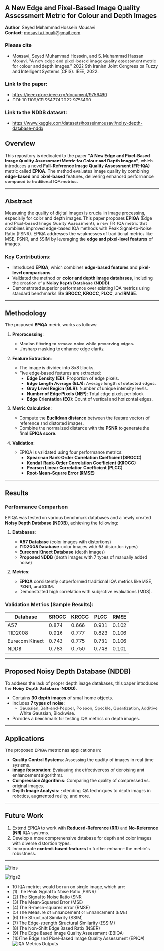 
## A New Edge and Pixel-Based Image Quality Assessment Metric for Colour and Depth Images

**Author**: Seyed Muhammad Hossein Mousavi  
**Contact**: [mosavi.a.i.buali@gmail.com](mailto:mosavi.a.i.buali@gmail.com)

### Please cite
- Mousavi, Seyed Muhammad Hossein, and S. Muhammad Hassan Mosavi. "A new edge and pixel-based image quality assessment metric for colour and depth images." 2022 9th Iranian Joint Congress on Fuzzy and Intelligent Systems (CFIS). IEEE, 2022.
### Link to the paper:
- https://ieeexplore.ieee.org/document/9756490
- DOI: 10.1109/CFIS54774.2022.9756490
### Link to the NDDB dataset:
- https://www.kaggle.com/datasets/hosseinmousavi/noisy-depth-database-nddb
## Overview

This repository is dedicated to the paper **"A New Edge and Pixel-Based Image Quality Assessment Metric for Colour and Depth Images"**, which introduces a novel **Full-Reference Image Quality Assessment (FR-IQA)** metric called **EPIQA**. The method evaluates image quality by combining **edge-based** and **pixel-based** features, delivering enhanced performance compared to traditional IQA metrics.

---

## Abstract

Measuring the quality of digital images is crucial in image processing, especially for color and depth images. This paper proposes **EPIQA** (Edge and Pixel-based Image Quality Assessment), a new FR-IQA metric that combines improved edge-based IQA methods with Peak Signal-to-Noise Ratio (PSNR). EPIQA addresses the weaknesses of traditional metrics like MSE, PSNR, and SSIM by leveraging the **edge and pixel-level features** of images.

### Key Contributions:
- Introduced **EPIQA**, which combines **edge-based features** and **pixel-level comparisons**.
- Validated the method on **color and depth image databases**, including the creation of a **Noisy Depth Database (NDDB)**.
- Demonstrated superior performance over existing IQA metrics using standard benchmarks like **SROCC**, **KROCC**, **PLCC**, and **RMSE**.

---

## Methodology

The proposed **EPIQA** metric works as follows:

1. **Preprocessing**:
   - Median filtering to remove noise while preserving edges.
   - Unsharp masking to enhance edge clarity.

2. **Feature Extraction**:
   - The image is divided into 8x8 blocks.
   - Five edge-based features are extracted:
     - **Edge Density (ED)**: Proportion of edge pixels.
     - **Edge Length Average (ELA)**: Average length of detected edges.
     - **Gray Level Region (GLR)**: Number of unique intensity levels.
     - **Number of Edge Pixels (NEP)**: Total edge pixels per block.
     - **Edge Orientation (EO)**: Count of vertical and horizontal edges.

3. **Metric Calculation**:
   - Compute the **Euclidean distance** between the feature vectors of reference and distorted images.
   - Combine the normalized distance with the **PSNR** to generate the final **EPIQA score**.

4. **Validation**:
   - EPIQA is validated using four performance metrics:
     - **Spearman Rank-Order Correlation Coefficient (SROCC)**
     - **Kendall Rank-Order Correlation Coefficient (KROCC)**
     - **Pearson Linear Correlation Coefficient (PLCC)**
     - **Root-Mean-Square Error (RMSE)**

---

## Results

### Performance Comparison

EPIQA was tested on various benchmark databases and a newly created **Noisy Depth Database (NDDB)**, achieving the following:

1. **Databases**:
   - **A57 Database** (color images with distortions)
   - **TID2008 Database** (color images with 68 distortion types)
   - **Eurecom Kinect Database** (depth images)
   - **Proposed NDDB** (depth images with 7 types of manually added noise)

2. **Metrics**:
   - **EPIQA** consistently outperformed traditional IQA metrics like MSE, PSNR, and SSIM.
   - Demonstrated high correlation with subjective evaluations (MOS).

### Validation Metrics (Sample Results):
| Database        | SROCC | KROCC | PLCC | RMSE  |
|-----------------|-------|-------|------|-------|
| A57            | 0.874 | 0.666 | 0.901 | 0.102 |
| TID2008        | 0.916 | 0.777 | 0.823 | 0.106 |
| Eurecom Kinect | 0.742 | 0.775 | 0.781 | 0.106 |
| NDDB           | 0.783 | 0.750 | 0.748 | 0.101 |

---

## Proposed Noisy Depth Database (NDDB)

To address the lack of proper depth image databases, this paper introduces the **Noisy Depth Database (NDDB)**:
- Contains **30 depth images** of small home objects.
- Includes **7 types of noise**:
  - Gaussian, Salt-and-Pepper, Poisson, Speckle, Quantization, Additive White Gaussian, Blockwise.
- Provides a benchmark for testing IQA metrics on depth images.

---

## Applications

The proposed EPIQA metric has applications in:
- **Quality Control Systems**: Assessing the quality of images in real-time systems.
- **Image Restoration**: Evaluating the effectiveness of denoising and enhancement algorithms.
- **Compression Algorithms**: Comparing the quality of compressed vs. original images.
- **Depth Image Analysis**: Extending IQA techniques to depth images in robotics, augmented reality, and more.

---

## Future Work

1. Extend EPIQA to work with **Reduced-Reference (RR)** and **No-Reference (NR)** IQA systems.
2. Develop a more comprehensive database for depth and color images with diverse distortion types.
3. Incorporate **context-based features** to further enhance the metric's robustness.

---
![figs](https://github.com/user-attachments/assets/2511d8d5-5882-4cbb-b5c7-1570c74e7e41)

![figs2](https://github.com/user-attachments/assets/ae72953d-c186-4e6a-be35-221902d337cf)



- 10 IQA metrics would be run on single  image, which are:
- (1) The Peak Signal to Noise Ratio (PSNR)
- (2) The Signal to Noise Ratio (SNR) 
- (3) The Mean-Squared Error (MSE) 
- (4) The R-mean-squared error (RMSE) 
- (5) The Measure of Enhancement or Enhancement (EME) 
- (6) The Structural Similarity (SSIM) 
- (7) The Edge-strength Structural Similarity (ESSIM)
- (8) The Non-Shift Edge Based Ratio (NSER) 
- (9) The Edge Based Image Quality Assessment (EBIQA) 
- (10)The Edge and Pixel-Based Image Quality Assessment (EPIQA) 
![IQA Metrics Outputs](https://user-images.githubusercontent.com/11339420/147384106-4150c838-baa4-4d93-af27-4446fcaf4447.JPG)

